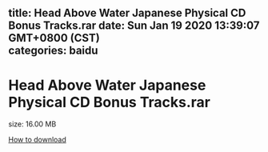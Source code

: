 
title: Head Above Water Japanese Physical CD Bonus Tracks.rar
date: Sun Jan 19 2020 13:39:07 GMT+0800 (CST)    
categories: baidu
---

# Head Above Water Japanese Physical CD Bonus Tracks.rar
size: 16.00 MB
 
 

[How to download](https://bpcam.bemobtrk.com/go/2ceec3aa-1ca2-46d6-b9ff-aaa5c184517c?jno=1688)